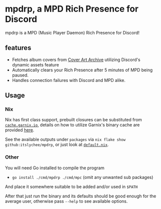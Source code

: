 # mpdrp, a MPD Rich Presence for Discord

mpdrp is a MPD (Music Player Daemon) Rich Presence for Discord!

## features

- Fetches album covers from [Cover Art Archive](https://coverartarchive.org) utilizing Discord's dynamic assets feature
- Automatically clears your Rich Presence after 5 minutes of MPD being paused.
- Handles connection failures with Discord and MPD alike.

## Usage

### Nix

Nix has first class support, prebuilt closures can be substituted from [`cache.garnix.io`](https://garnix.io), details
on how to utilize Garnix's binary cache are provided [here](https://garnix.io/docs/caching).

See the available outputs under `packages` via `nix flake show github:itslychee/mpdrp`, or just
look at [`default.nix`](./default.nix).

### Other

You will need Go installed to compile the program

* `go install ./cmd/mpdrp ./cmd/mpc` (omit any unwanted sub packages)

And place it somewhere suitable to be added and/or used in `$PATH`

After that just run the binary and its defaults should be good enough for the average user, otherwise
pass `--help` to see available options.

